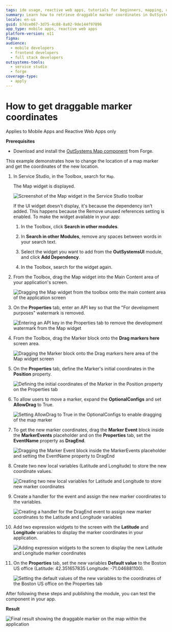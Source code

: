 ```yaml
---
tags: ide usage, reactive web apps, tutorials for beginners, mapping, ui components
summary: Learn how to retrieve draggable marker coordinates in OutSystems 11 (O11) using the OutSystems Map component for Mobile and Reactive Web Apps.
locale: en-us
guid: b7dce067-3d75-4c88-8a92-9de144f97896
app_type: mobile apps, reactive web apps
platform-version: o11
figma:
audience:
  - mobile developers
  - frontend developers
  - full stack developers
outsystems-tools:
  - service studio
  - forge
coverage-type:
  - apply
---
```


# How to get draggable marker coordinates  

<div class="info" markdown="1">

Applies to Mobile Apps and Reactive Web Apps only

</div>

**Prerequisites**

* Download and install the [OutSystems Map component](https://www.outsystems.com/forge/component-overview/9909/outsystems-maps) from Forge.

This example demonstrates how to change the location of a map marker and get the coordinates of the new location.

1. In Service Studio, in the Toolbox, search for `Map`.

    The Map widget is displayed.

    ![Screenshot of the Map widget in the Service Studio toolbar](images/map-widget-ss.png "Map Widget in Service Studio")

    If the UI widget doesn't display, it's because the dependency isn't added. This happens because the Remove unused references setting is enabled. To make the widget available in your app:

    1. In the Toolbox, click **Search in other modules**.

    1. In **Search in other Modules**, remove any spaces between words in your search text.

    1. Select the widget you want to add from the **OutSystemsUI** module, and click **Add Dependency**.

    1. In the Toolbox, search for the widget again.

1. From the Toolbox, drag the Map widget into the Main Content area of your application's screen.

    ![Dragging the Map widget from the toolbox onto the main content area of the application screen](images/map-drag-ss.png "Dragging Map Widget onto the Screen")

1. On the **Properties** tab, enter an API key so that the "For development purposes" watermark is removed.

    ![Entering an API key in the Properties tab to remove the development watermark from the Map widget](images/map-apikey-ss.png "Entering API Key for Map Widget")

1. From the Toolbox, drag the Marker block onto the **Drag markers here** screen area.

    ![Dragging the Marker block onto the Drag markers here area of the Map widget screen](images/map-marker-ss.png "Placing Marker Block on the Map")

1. On the **Properties** tab, define the Marker's initial coordinates in the **Position** property.

    ![Defining the initial coordinates of the Marker in the Position property on the Properties tab](images/map-position-ss.png "Defining Marker's Initial Coordinates")

1. To allow users to move a marker, expand the **OptionalConfigs** and set **AllowDrag** to True.

    ![Setting AllowDrag to True in the OptionalConfigs to enable dragging of the map marker](images/map-draggable-ss.png "Enabling Marker Dragging")

1. To get the new marker coordinates, drag the **Marker Event** block inside the **MarkerEvents** placeholder and on the **Properties** tab, set the **EventName** property as **DragEnd**.

    ![Dragging the Marker Event block inside the MarkerEvents placeholder and setting the EventName property to DragEnd](images/map-markerevent-ss.png "Setting Up Marker DragEnd Event")

1. Create two new local variables (Latitude and Longitude) to store the new coordinate values.

    ![Creating two new local variables for Latitude and Longitude to store new marker coordinates](images/map-variables-ss.png "Creating Latitude and Longitude Variables")

1. Create a handler for the event and assign the new marker coordinates to the variables.

    ![Creating a handler for the DragEnd event to assign new marker coordinates to the Latitude and Longitude variables](images/map-handler-ss.png "Creating Event Handler for New Coordinates")

1. Add two expression widgets to the screen with the **Latitude** and **Longitude** variables to display the marker coordinates in your application.

    ![Adding expression widgets to the screen to display the new Latitude and Longitude marker coordinates](images/map-expression-ss.png "Displaying New Marker Coordinates")

1. On the **Properties** tab, set the new variables **Default value** to the Boston US office (Latitude: 42.351657835 Longitude: -71.046881100).

    ![Setting the default values of the new variables to the coordinates of the Boston US office on the Properties tab](images/map-draggable-varcoord-ss.png "Setting Default Variable Values")

After following these steps and publishing the module, you can test the component in your app.

**Result**

![Final result showing the draggable marker on the map within the application](images/map-draggable-result-ss.png "Final Result of Draggable Marker")
